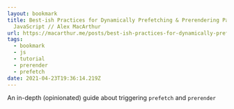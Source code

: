 ```yaml
---
layout: bookmark
title: Best-ish Practices for Dynamically Prefetching & Prerendering Pages with
  JavaScript // Alex MacArthur
url: https://macarthur.me/posts/best-ish-practices-for-dynamically-prefetching-and-prerendering-with-javascript
tags:
  - bookmark
  - js
  - tutorial
  - prerender
  - prefetch
date: 2021-04-23T19:36:14.219Z
---
```

 An in-depth (opinionated) guide about triggering `prefetch` and `prerender`